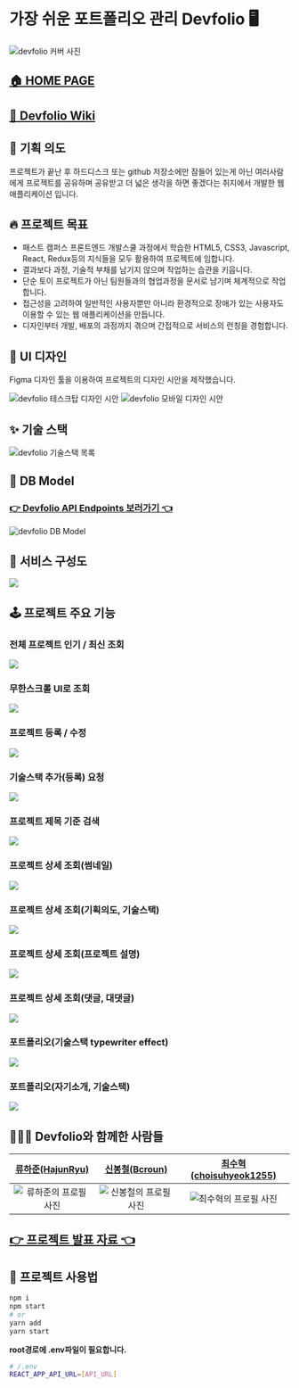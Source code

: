 # 가장 쉬운 포트폴리오 관리 Devfolio 🖥

![devfolio 커버 사진](static/devfolio-cover.jpg)

## [🏠 HOME PAGE](http://devfolio.world)
## [📜 Devfolio Wiki](https://github.com/Devfolio-team/Devfolio-Client/wiki)

## 🐣 기획 의도
프로젝트가 끝난 후 하드디스크 또는 github 저장소에만 잠들어 있는게 아닌 여러사람에게 프로젝트를 공유하며 공유받고 더 넓은 생각을 하면 좋겠다는 취지에서 개발한 웹 애플리케이션 입니다.

## 🔥 프로젝트 목표
- 패스트 캠퍼스 프론트엔드 개발스쿨 과정에서 학습한 HTML5, CSS3, Javascript, React, Redux등의 지식들을 모두 활용하여 프로젝트에 임합니다. 
- 결과보다 과정, 기술적 부채를 남기지 않으며 작업하는 습관을 키웁니다.
- 단순 토이 프로젝트가 아닌 팀원들과의 협업과정을 문서로 남기며 체계적으로 작업합니다.
- 접근성을 고려하여 일반적인 사용자뿐만 아니라 환경적으로 장애가 있는 사용자도 이용할 수 있는 웹 애플리케이션을 만듭니다.
- 디자인부터 개발, 배포의 과정까지 겪으며 간접적으로 서비스의 런칭을 경험합니다.

## 🌈 UI 디자인
Figma 디자인 툴을 이용하여 프로젝트의 디자인 시안을 제작했습니다.

![devfolio 테스크탑 디자인 시안](static/figma데스크탑-시안.png)
![devfolio 모바일 디자인 시안](static/devfolio모바일-시안.png)

## ✨ 기술 스택
![devfolio 기술스택 목록](static/devfolio기술스택.png)

## 💾 DB Model

### [👉 Devfolio API Endpoints 보러가기 👈](https://documenter.getpostman.com/view/14334640/TzJuBdik#15f68764-6186-4364-888f-65487d5713ac)  

![devfolio DB Model](static/devfolio-DB-Model.png)

## 📡 서비스 구성도
![](static/devfolio서비스-구성도.png)

## 🕹 프로젝트 주요 기능

### 전체 프로젝트 인기 / 최신 조회
![](static/프로젝트-전체-조회.png)

### 무한스크롤 UI로 조회
![](static/devfolio무한스크롤.gif)

### 프로젝트 등록 / 수정
![](static/프로젝트-등록.png)

### 기술스택 추가(등록) 요청
![](static/기술스택-추가-요청.png)

### 프로젝트 제목 기준 검색
![](static/프로젝트-제목기준-검색.png)

### 프로젝트 상세 조회(썸네일)
![](static/프로젝트-상세-조회-썸네일.png)

### 프로젝트 상세 조회(기획의도, 기술스택)
![](static/프로젝트-사용-기술-스택-조회.png)

### 프로젝트 상세 조회(프로젝트 설명)
![](static/프로젝트-조회-프로젝트-설명.png)

### 프로젝트 상세 조회(댓글, 대댓글)
![](static/프로젝트-댓글-작성.png)

### 포트폴리오(기술스택 typewriter effect)
![](static/포트폴리오typewriter-effect.gif)

### 포트폴리오(자기소개, 기술스택)
![](static/포트폴리오-자기소개-기술스택.png)

## 👨‍👦‍👦 Devfolio와 함께한 사람들
| [류하준(HajunRyu)](https://github.com/HaJunRyu) | [신봉철(Bcroun)](https://github.com/bcround) | [최수혁(choisuhyeok1255)](https://github.com/choisuhyeok1255) |
|:---:|:---:|:---:|
| ![류하준의 프로필 사진](https://avatars.githubusercontent.com/u/71176945?v=4) | ![신봉철의 프로필 사진](https://avatars.githubusercontent.com/u/71061236?v=4) | ![최수혁의 프로필 사진](https://avatars.githubusercontent.com/u/72919631?v=4) |

## [👉 프로젝트 발표 자료 👈](https://docs.google.com/presentation/d/1biG5F-HUbESvyYUK9wFcwMIHiabt5QbaZO5YAlsq9CE/edit?usp=sharing)


## 🚀 프로젝트 사용법
```sh
npm i
npm start
# or
yarn add
yarn start
```

**root경로에 .env파일이 필요합니다.**
```sh
# /.env
REACT_APP_API_URL=[API_URL]
```